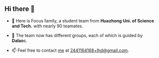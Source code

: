 ## Hi there 👋

<!--
**Here are some ideas to get you started:**

🙋‍♀️ A short introduction - what is your organization all about?
🌈 Contribution guidelines - how can the community get involved?
👩‍💻 Useful resources - where can the community find your docs? Is there anything else the community should know?
🍿 Fun facts - what does your team eat for breakfast?
🧙 Remember, you can do mighty things with the power of [Markdown](https://docs.github.com/github/writing-on-github/getting-started-with-writing-and-formatting-on-github/basic-writing-and-formatting-syntax)
-->

+ 🙋‍ Here is Focus family, a student team from **Huazhong Uni. of Science and Tech.** with nearly 90 teamates.

+ 🌈 The team now has different groups, each of which is guided by **Dalao**s.

+ 📫 Feel free to contact [me](https://github.com/SleepyLGod) at 2441164168+lhd@gmail.com.
